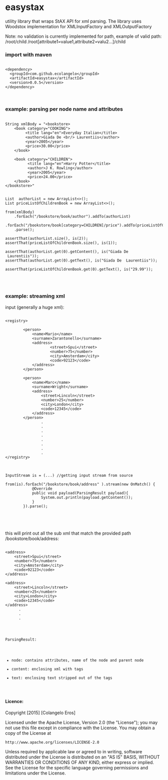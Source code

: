 easystax
========

utility library that wraps StAX API for xml parsing. The library uses Woodstox implementation for XMLInputFactory and XMLOutputFactory

Note: no validation is currently implemented for path, example of valid path:
/root/child
/root[attribute1=value1,attribute2=valu2...]/child

### import with maven
<pre>
<code>
&lt;dependency&gt;
  &lt;groupId&gt;com.github.ecolangelo&lt;/groupId&gt;
  &lt;artifactId&gt;easystax&lt;/artifactId&gt;
  &lt;version&gt;0.0.5&lt;/version&gt;
&lt;/dependency&gt;

</code>
</pre>

### example: parsing per node name and attributes

<pre>
<code>
String xmlBody = "&lt;bookstore&gt;
    &lt;book category="COOKING"&gt;
         &lt;title lang="en"&gt;Everyday Italian&lt;/title&gt;
         &lt;author&gt;Giada De &lt;br/&gt; Laurentiis&lt;/author&gt;
         &lt;year&gt;2005&lt;/year&gt;
         &lt;price&gt;30.00&lt;/price&gt;
    &lt;/book&gt;

    &lt;book category="CHILDREN"&gt;
          &lt;title lang="en"&gt;Harry Potter&lt;/title&gt;
          &lt;author&gt;J K. Rowling&lt;/author&gt;
          &lt;year&gt;2005&lt;/year&gt;
          &lt;price&gt;24.00&lt;/price&gt;
    &lt;/book&gt;
&lt;/bookstore&gt;"


List<ParsingResult>  authorList = new ArrayList<>();
List<ParsingResult> priceListOfChildrenBook = new ArrayList<>();

from(xmlBody)
    .forEach("/bookstore/book/author").addTo(authorList)
    .forEach("/bookstore/book[category=CHILDREN]/price").addTo(priceListOfChildrenBook)
    .parse();

assertThat(authorList.size(), is(2));
assertThat(priceListOfChildrenBook.size(), is(1));

assertThat(authorList.get(0).getContent(), is("<author>Giada De <br/> Laurentiis</author>"));
assertThat(authorList.get(0).getText(), is("Giada De  Laurentiis"));

assertThat(priceListOfChildrenBook.get(0).getText(), is("29.99"));

</code>

</pre>

### example: streaming xml

input (generally a huge xml):

<pre>
<code>
&lt;registry&gt;

        &lt;person&gt;
            &lt;name&gt;Mario&lt;/name&gt;
            &lt;surname&gt;Zarantonello&lt;/surname&gt;
            &lt;address&gt;
                    &lt;street&gt;Spui&lt;/street&gt;
                    &lt;number&gt;75&lt;/number&gt;
                    &lt;city&gt;Amsterdam&lt;/city&gt;
                    &lt;code&gt;92123&lt;/code&gt;
            &lt;/address&gt;
        &lt;/person&gt;
    
        &lt;person&gt;
            &lt;name&gt;Marc&lt;/name&gt;
            &lt;surname&gt;Wright&lt;/surname&gt;
            &lt;address&gt;
                &lt;street&gt;Lincoln&lt;/street&gt;
                &lt;number&gt;25&lt;/number&gt;
                &lt;city&gt;London&lt;/city&gt;
                &lt;code&gt;12345&lt;/code&gt;
            &lt;/address&gt;
        &lt;/person&gt; 
                .
                .
                .
                .
                .
                .
                .
                .
&lt;/registry&gt;
</code>
</pre>

<pre>
<code>
InputStream is = (...) //getting input stream from source

from(is).forEach("/bookstore/book/address" ).stream(new OnMatch() {
            @Override
            public void payload(ParsingResult payload){
                System.out.println(payload.getContent());
            }
        }).parse();

</pre>
</code>

this will print out all the sub xml that match the provided path /bookstore/book/address:

<pre>
<code>
&lt;address&gt;
    &lt;street&gt;Spui&lt;/street&gt;
    &lt;number&gt;75&lt;/number&gt;
    &lt;city&gt;Amsterdam&lt;/city&gt;
    &lt;code&gt;92123&lt;/code&gt;
&lt;/address&gt;

&lt;address&gt;
    &lt;street&gt;Lincoln&lt;/street&gt;
    &lt;number&gt;25&lt;/number&gt;
    &lt;city&gt;London&lt;/city&gt;
    &lt;code&gt;12345&lt;/code&gt;
&lt;/address&gt;
      .
      .
      .
</pre>






ParsingResult:

- node: contains attributes, name of the node and parent node
- content: enclosing xml with tags
- text: enclosing text stripped out of the tags

</code>

        
#### Licence:
   
   
   Copyright [2015] [Colangelo Eros]

Licensed under the Apache License, Version 2.0 (the "License");
you may not use this file except in compliance with the License.
You may obtain a copy of the License at

    http://www.apache.org/licenses/LICENSE-2.0

Unless required by applicable law or agreed to in writing, software
distributed under the License is distributed on an "AS IS" BASIS,
WITHOUT WARRANTIES OR CONDITIONS OF ANY KIND, either express or implied.
See the License for the specific language governing permissions and
limitations under the License.    
        
        
        
